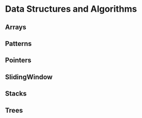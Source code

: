 # Data Structures and Algorithms 
## Arrays 
## Patterns
## Pointers
## SlidingWindow
## Stacks 
## Trees

